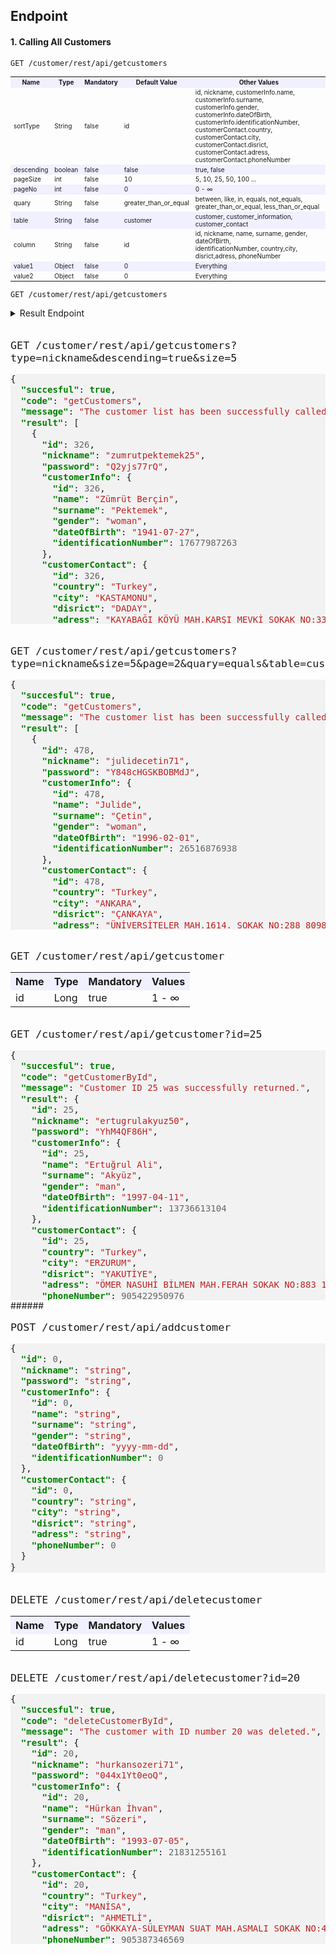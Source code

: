 
## Endpoint
#### 1. Calling All Customers

```
GET /customer/rest/api/getcustomers
```


<table style="font-size: 10px" >
  <tr style="background-color:#f0f0ff">
    <th>Name</th>
    <th>Type</th>
    <th>Mandatory</th>
    <th>Default Value</th>
    <th>Other Values</th>
  </tr>
  <tr>
    <td>sortType</td>
    <td>String</td>
    <td>false</td>
    <td>id</td>
    <td>id, nickname, customerInfo.name, customerInfo.surname,<br> 
        customerInfo.gender, customerInfo.dateOfBirth,<br>
        customerInfo.identificationNumber, customerContact.country,<br>
        customerContact.city, customerContact.disrict,<br>
        customerContact.adress, customerContact.phoneNumber
        </td>
  </tr>
  <tr style="background-color:#f0f0ff">
    <td>descending</td>
    <td>boolean</td>
    <td>false</td>
    <td>false</td>
    <td>true, false</td>
  </tr>
  <tr>
    <td>pageSize</td>
    <td>int</td>
    <td>false</td>
    <td>10</td>
    <td>5, 10, 25, 50, 100 ...</td>
  </tr>
  <tr style="background-color:#f0f0ff">
    <td>pageNo</td>
    <td>int</td>
    <td>false</td>
    <td>0</td>
    <td>0 - ∞</td>
  </tr>
  <tr>
    <td>quary</td>
    <td>String</td>
    <td>false</td>
    <td>greater_than_or_equal</td>
    <td>between, like, in, equals, not_equals,<br> greater_than_or_equal, less_than_or_equal</td>
  </tr>
  <tr style="background-color:#f0f0ff">
    <td>table</td>
    <td>String</td>
    <td>false</td>
    <td>customer</td>
    <td>customer, customer_information, customer_contact</td>
  </tr>
  <tr>
    <td>column</td>
    <td>String</td>
    <td>false</td>
    <td>id</td>
    <td>id, nickname, name, surname, gender, dateOfBirth,<br>
        identificationNumber, country,city, disrict,adress, phoneNumber
        </td>
  </tr>
  <tr style="background-color:#f0f0ff">
    <td>value1</td>
    <td>Object</td>
    <td>false</td>
    <td>0</td>
    <td>Everything</td>
  </tr>
  <tr>
    <td>value2</td>
    <td>Object</td>
    <td>false</td>
    <td>0</td>
    <td>Everything</td>
  </tr>
</table>

```
GET /customer/rest/api/getcustomers
```

<details>
  <summary>
    Result Endpoint
  </summary>
  
```json
{
  "succesful": true,
  "code": "getCustomers",
  "message": "The customer list has been successfully called up.",
  "result": [
    {
      "id": 1,
      "nickname": "yagizaybar65",
      "password": "IsrF16eJ7amxIc2",
      "customerInfo": {
        "id": 1,
        "name": "Yağız Erkân",
        "surname": "Aybar",
        "gender": "man",
        "dateOfBirth": "1970-09-17",
        "identificationNumber": 20781401532
      },
      "customerContact": {
        "id": 1,
        "country": "Turkey",
        "city": "GİRESUN",
        "disrict": "BULANCAK",
        "adress": "AHMETLİ KÖYÜ MAH.MERKEZ MEVKİ SOKAK NO:19 93072 BULANCAK/GİRESUN",
        "phoneNumber": 905456974246
      }
    },
    {
      "id": 2,
      "nickname": "celâleddindaglaroglu20",
      "password": "nBy8n5HCqq7",
      "customerInfo": {
        "id": 2,
        "name": "Celâleddin Asil",
        "surname": "Dağlaroğlu",
        "gender": "man",
        "dateOfBirth": "1989-08-01",
        "identificationNumber": 27255242181
      },
      "customerContact": {
        "id": 2,
        "country": "Turkey",
        "city": "TEKİRDAĞ",
        "disrict": "ÇERKEZKÖY",
        "adress": "GAZİ MUSTAFA KEMALPAŞA MAH.ŞEKER SOKAK NO:717 110896 ÇERKEZKÖY/TEKİRDAĞ",
        "phoneNumber": 905442480200
      }
    },
    {
      "id": 3,
      "nickname": "seybangonultas17",
      "password": "9la33LwmbX",
      "customerInfo": {
        "id": 3,
        "name": "Şeyban Altan",
        "surname": "Gönültaş",
        "gender": "man",
        "dateOfBirth": "1967-11-28",
        "identificationNumber": 17523295028
      },
      "customerContact": {
        "id": 3,
        "country": "Turkey",
        "city": "KONYA",
        "disrict": "SELÇUKLU",
        "adress": "BÜYÜKKAYACIK MAH.ORMANSEVEN SOKAK NO:816 100632 SELÇUKLU/KONYA",
        "phoneNumber": 905421818316
      }
    },
    {
      "id": 4,
      "nickname": "nihataybar42",
      "password": "G39gWvNCQARu",
      "customerInfo": {
        "id": 4,
        "name": "Nihat Cihad",
        "surname": "Aybar",
        "gender": "man",
        "dateOfBirth": "2006-01-21",
        "identificationNumber": 10328328145
      },
      "customerContact": {
        "id": 4,
        "country": "Turkey",
        "city": "MERSİN",
        "disrict": "AKDENİZ",
        "adress": "KARACAİLYAS MAH.2971. SOKAK NO:363 119645 AKDENİZ/MERSİN",
        "phoneNumber": 905456612249
      }
    },
    {
      "id": 5,
      "nickname": "ensarakisik53",
      "password": "sW56afU3F0aCT5N",
      "customerInfo": {
        "id": 5,
        "name": "Ensar Agâh",
        "surname": "Akışık",
        "gender": "man",
        "dateOfBirth": "1997-06-17",
        "identificationNumber": 18390353664
      },
      "customerContact": {
        "id": 5,
        "country": "Turkey",
        "city": "İSTANBUL",
        "disrict": "ADALAR",
        "adress": "KINALIADA MAH.MANASTIRALTI KÜME EVLERİ SOKAK NO:211 95630 ADALAR/İSTANBUL",
        "phoneNumber": 905471484248
      }
    },
    {
      "id": 6,
      "nickname": "samiyildizoglu60",
      "password": "PV4ai8rmI72g8cgJ",
      "customerInfo": {
        "id": 6,
        "name": "Sami Ercan",
        "surname": "Yıldızoğlu",
        "gender": "man",
        "dateOfBirth": "1949-01-16",
        "identificationNumber": 13958337237
      },
      "customerContact": {
        "id": 6,
        "country": "Turkey",
        "city": "İSTANBUL",
        "disrict": "ÜMRANİYE",
        "adress": "ÇAKMAK MAH.MEKAN SOKAK NO:683 96252 ÜMRANİYE/İSTANBUL",
        "phoneNumber": 905453959833
      }
    },
    {
      "id": 7,
      "nickname": "hayalipektemek43",
      "password": "4E2Hsy8rdHx",
      "customerInfo": {
        "id": 7,
        "name": "Hayali Gürkan",
        "surname": "Pektemek",
        "gender": "man",
        "dateOfBirth": "1944-04-07",
        "identificationNumber": 10676447910
      },
      "customerContact": {
        "id": 7,
        "country": "Turkey",
        "city": "İSTANBUL",
        "disrict": "ARNAVUTKÖY",
        "adress": "ANADOLU MAH.GELİBOLU CADDESİ SOKAK NO:560 119236 ARNAVUTKÖY/İSTANBUL",
        "phoneNumber": 905434302266
      }
    },
    {
      "id": 8,
      "nickname": "atalaykocoglu2",
      "password": "8cEqf55s46",
      "customerInfo": {
        "id": 8,
        "name": "Atalay Türkeş",
        "surname": "Koçoğlu",
        "gender": "man",
        "dateOfBirth": "2000-06-23",
        "identificationNumber": 22994273077
      },
      "customerContact": {
        "id": 8,
        "country": "Turkey",
        "city": "İSTANBUL",
        "disrict": "EYÜP",
        "adress": "GÜZELTEPE MAH.YENİ DUVAR SOKAK NO:542 95830 EYÜP/İSTANBUL",
        "phoneNumber": 905371975315
      }
    },
    {
      "id": 9,
      "nickname": "vehbibarbarosoglu7",
      "password": "6lL4m60uc",
      "customerInfo": {
        "id": 9,
        "name": "Vehbi Şihab",
        "surname": "Barbarosoğlu",
        "gender": "man",
        "dateOfBirth": "2008-01-10",
        "identificationNumber": 13604908183
      },
      "customerContact": {
        "id": 9,
        "country": "Turkey",
        "city": "ADANA",
        "disrict": "YÜREĞİR",
        "adress": "ULUBATLI HASAN MAH.3051. SOKAK NO:501 78213 YÜREĞİR/ADANA",
        "phoneNumber": 905364701754
      }
    },
    {
      "id": 10,
      "nickname": "tumerhamzaoglu51",
      "password": "4vv5Xc5jKLRt34H8v",
      "customerInfo": {
        "id": 10,
        "name": "Tümer Özden",
        "surname": "Hamzaoğlu",
        "gender": "man",
        "dateOfBirth": "1957-05-02",
        "identificationNumber": 24087597079
      },
      "customerContact": {
        "id": 10,
        "country": "Turkey",
        "city": "HATAY",
        "disrict": "İSKENDERUN",
        "adress": "NARDÜZÜ-NESLİ MAH.186. SOKAK NO:837 94364 İSKENDERUN/HATAY",
        "phoneNumber": 905515456072
      }
    }
  ]
}
```

</details>



######

<font size="4">

```
GET /customer/rest/api/getcustomers?type=nickname&descending=true&size=5
```
</font> 

<!-- HTML generated using hilite.me -->
<div style="background: #f8f8f8; overflow:auto;width:auto;border-width:.1em .1em .1em .8em;background: #f2f2f2;max-height: 400px;"><pre style="margin: 0; line-height: 125%">{
  <span style="color: #008000; font-weight: bold">&quot;succesful&quot;</span>: <span style="color: #008000; font-weight: bold">true</span>,
  <span style="color: #008000; font-weight: bold">&quot;code&quot;</span>: <span style="color: #BA2121">&quot;getCustomers&quot;</span>,
  <span style="color: #008000; font-weight: bold">&quot;message&quot;</span>: <span style="color: #BA2121">&quot;The customer list has been successfully called up.&quot;</span>,
  <span style="color: #008000; font-weight: bold">&quot;result&quot;</span>: [
    {
      <span style="color: #008000; font-weight: bold">&quot;id&quot;</span>: <span style="color: #666666">326</span>,
      <span style="color: #008000; font-weight: bold">&quot;nickname&quot;</span>: <span style="color: #BA2121">&quot;zumrutpektemek25&quot;</span>,
      <span style="color: #008000; font-weight: bold">&quot;password&quot;</span>: <span style="color: #BA2121">&quot;Q2yjs77rQ&quot;</span>,
      <span style="color: #008000; font-weight: bold">&quot;customerInfo&quot;</span>: {
        <span style="color: #008000; font-weight: bold">&quot;id&quot;</span>: <span style="color: #666666">326</span>,
        <span style="color: #008000; font-weight: bold">&quot;name&quot;</span>: <span style="color: #BA2121">&quot;Zümrüt Berçin&quot;</span>,
        <span style="color: #008000; font-weight: bold">&quot;surname&quot;</span>: <span style="color: #BA2121">&quot;Pektemek&quot;</span>,
        <span style="color: #008000; font-weight: bold">&quot;gender&quot;</span>: <span style="color: #BA2121">&quot;woman&quot;</span>,
        <span style="color: #008000; font-weight: bold">&quot;dateOfBirth&quot;</span>: <span style="color: #BA2121">&quot;1941-07-27&quot;</span>,
        <span style="color: #008000; font-weight: bold">&quot;identificationNumber&quot;</span>: <span style="color: #666666">17677987263</span>
      },
      <span style="color: #008000; font-weight: bold">&quot;customerContact&quot;</span>: {
        <span style="color: #008000; font-weight: bold">&quot;id&quot;</span>: <span style="color: #666666">326</span>,
        <span style="color: #008000; font-weight: bold">&quot;country&quot;</span>: <span style="color: #BA2121">&quot;Turkey&quot;</span>,
        <span style="color: #008000; font-weight: bold">&quot;city&quot;</span>: <span style="color: #BA2121">&quot;KASTAMONU&quot;</span>,
        <span style="color: #008000; font-weight: bold">&quot;disrict&quot;</span>: <span style="color: #BA2121">&quot;DADAY&quot;</span>,
        <span style="color: #008000; font-weight: bold">&quot;adress&quot;</span>: <span style="color: #BA2121">&quot;KAYABAĞI KÖYÜ MAH.KARŞI MEVKİ SOKAK NO:335 98318 DADAY/KASTAMONU&quot;</span>,
        <span style="color: #008000; font-weight: bold">&quot;phoneNumber&quot;</span>: <span style="color: #666666">905458633366</span>
      }
    },
    {
      <span style="color: #008000; font-weight: bold">&quot;id&quot;</span>: <span style="color: #666666">498</span>,
      <span style="color: #008000; font-weight: bold">&quot;nickname&quot;</span>: <span style="color: #BA2121">&quot;zumrutakbulut2&quot;</span>,
      <span style="color: #008000; font-weight: bold">&quot;password&quot;</span>: <span style="color: #BA2121">&quot;T15J53hOVi3470u&quot;</span>,
      <span style="color: #008000; font-weight: bold">&quot;customerInfo&quot;</span>: {
        <span style="color: #008000; font-weight: bold">&quot;id&quot;</span>: <span style="color: #666666">498</span>,
        <span style="color: #008000; font-weight: bold">&quot;name&quot;</span>: <span style="color: #BA2121">&quot;Zümrüt&quot;</span>,
        <span style="color: #008000; font-weight: bold">&quot;surname&quot;</span>: <span style="color: #BA2121">&quot;Akbulut&quot;</span>,
        <span style="color: #008000; font-weight: bold">&quot;gender&quot;</span>: <span style="color: #BA2121">&quot;woman&quot;</span>,
        <span style="color: #008000; font-weight: bold">&quot;dateOfBirth&quot;</span>: <span style="color: #BA2121">&quot;1965-08-19&quot;</span>,
        <span style="color: #008000; font-weight: bold">&quot;identificationNumber&quot;</span>: <span style="color: #666666">24645342730</span>
      },
      <span style="color: #008000; font-weight: bold">&quot;customerContact&quot;</span>: {
        <span style="color: #008000; font-weight: bold">&quot;id&quot;</span>: <span style="color: #666666">498</span>,
        <span style="color: #008000; font-weight: bold">&quot;country&quot;</span>: <span style="color: #BA2121">&quot;Turkey&quot;</span>,
        <span style="color: #008000; font-weight: bold">&quot;city&quot;</span>: <span style="color: #BA2121">&quot;TEKİRDAĞ&quot;</span>,
        <span style="color: #008000; font-weight: bold">&quot;disrict&quot;</span>: <span style="color: #BA2121">&quot;ÇORLU&quot;</span>,
        <span style="color: #008000; font-weight: bold">&quot;adress&quot;</span>: <span style="color: #BA2121">&quot;AHİMEHMET KÖYÜ MAH.13. SOKAK NO:185 110944 ÇORLU/TEKİRDAĞ&quot;</span>,
        <span style="color: #008000; font-weight: bold">&quot;phoneNumber&quot;</span>: <span style="color: #666666">905361588334</span>
      }
    },
    {
      <span style="color: #008000; font-weight: bold">&quot;id&quot;</span>: <span style="color: #666666">442</span>,
      <span style="color: #008000; font-weight: bold">&quot;nickname&quot;</span>: <span style="color: #BA2121">&quot;zuleyhaerberk53&quot;</span>,
      <span style="color: #008000; font-weight: bold">&quot;password&quot;</span>: <span style="color: #BA2121">&quot;HQiGMu2X&quot;</span>,
      <span style="color: #008000; font-weight: bold">&quot;customerInfo&quot;</span>: {
        <span style="color: #008000; font-weight: bold">&quot;id&quot;</span>: <span style="color: #666666">442</span>,
        <span style="color: #008000; font-weight: bold">&quot;name&quot;</span>: <span style="color: #BA2121">&quot;Züleyha&quot;</span>,
        <span style="color: #008000; font-weight: bold">&quot;surname&quot;</span>: <span style="color: #BA2121">&quot;Erberk&quot;</span>,
        <span style="color: #008000; font-weight: bold">&quot;gender&quot;</span>: <span style="color: #BA2121">&quot;woman&quot;</span>,
        <span style="color: #008000; font-weight: bold">&quot;dateOfBirth&quot;</span>: <span style="color: #BA2121">&quot;1997-05-27&quot;</span>,
        <span style="color: #008000; font-weight: bold">&quot;identificationNumber&quot;</span>: <span style="color: #666666">21197941850</span>
      },
      <span style="color: #008000; font-weight: bold">&quot;customerContact&quot;</span>: {
        <span style="color: #008000; font-weight: bold">&quot;id&quot;</span>: <span style="color: #666666">442</span>,
        <span style="color: #008000; font-weight: bold">&quot;country&quot;</span>: <span style="color: #BA2121">&quot;Turkey&quot;</span>,
        <span style="color: #008000; font-weight: bold">&quot;city&quot;</span>: <span style="color: #BA2121">&quot;BALIKESİR&quot;</span>,
        <span style="color: #008000; font-weight: bold">&quot;disrict&quot;</span>: <span style="color: #BA2121">&quot;BALYA&quot;</span>,
        <span style="color: #008000; font-weight: bold">&quot;adress&quot;</span>: <span style="color: #BA2121">&quot;ENVERPAŞA MAH.NALBANT ABDULLAH KANDEMİR SOKAK NO:211 83675 BALYA/BALIKESİR&quot;</span>,
        <span style="color: #008000; font-weight: bold">&quot;phoneNumber&quot;</span>: <span style="color: #666666">905447875840</span>
      }
    },
    {
      <span style="color: #008000; font-weight: bold">&quot;id&quot;</span>: <span style="color: #666666">451</span>,
      <span style="color: #008000; font-weight: bold">&quot;nickname&quot;</span>: <span style="color: #BA2121">&quot;zulalbarbarosoglu73&quot;</span>,
      <span style="color: #008000; font-weight: bold">&quot;password&quot;</span>: <span style="color: #BA2121">&quot;THMUftrA0&quot;</span>,
      <span style="color: #008000; font-weight: bold">&quot;customerInfo&quot;</span>: {
        <span style="color: #008000; font-weight: bold">&quot;id&quot;</span>: <span style="color: #666666">451</span>,
        <span style="color: #008000; font-weight: bold">&quot;name&quot;</span>: <span style="color: #BA2121">&quot;Zülal&quot;</span>,
        <span style="color: #008000; font-weight: bold">&quot;surname&quot;</span>: <span style="color: #BA2121">&quot;Barbarosoğlu&quot;</span>,
        <span style="color: #008000; font-weight: bold">&quot;gender&quot;</span>: <span style="color: #BA2121">&quot;woman&quot;</span>,
        <span style="color: #008000; font-weight: bold">&quot;dateOfBirth&quot;</span>: <span style="color: #BA2121">&quot;2006-06-01&quot;</span>,
        <span style="color: #008000; font-weight: bold">&quot;identificationNumber&quot;</span>: <span style="color: #666666">27927916459</span>
      },
      <span style="color: #008000; font-weight: bold">&quot;customerContact&quot;</span>: {
        <span style="color: #008000; font-weight: bold">&quot;id&quot;</span>: <span style="color: #666666">451</span>,
        <span style="color: #008000; font-weight: bold">&quot;country&quot;</span>: <span style="color: #BA2121">&quot;Turkey&quot;</span>,
        <span style="color: #008000; font-weight: bold">&quot;city&quot;</span>: <span style="color: #BA2121">&quot;İSTANBUL&quot;</span>,
        <span style="color: #008000; font-weight: bold">&quot;disrict&quot;</span>: <span style="color: #BA2121">&quot;GAZİOSMANPAŞA&quot;</span>,
        <span style="color: #008000; font-weight: bold">&quot;adress&quot;</span>: <span style="color: #BA2121">&quot;HÜRRİYET MAH.315. SOKAK NO:696 95968 GAZİOSMANPAŞA/İSTANBUL&quot;</span>,
        <span style="color: #008000; font-weight: bold">&quot;phoneNumber&quot;</span>: <span style="color: #666666">905356944120</span>
      }
    },
    {
      <span style="color: #008000; font-weight: bold">&quot;id&quot;</span>: <span style="color: #666666">372</span>,
      <span style="color: #008000; font-weight: bold">&quot;nickname&quot;</span>: <span style="color: #BA2121">&quot;zubeydekarabocek78&quot;</span>,
      <span style="color: #008000; font-weight: bold">&quot;password&quot;</span>: <span style="color: #BA2121">&quot;4pSr48itf042&quot;</span>,
      <span style="color: #008000; font-weight: bold">&quot;customerInfo&quot;</span>: {
        <span style="color: #008000; font-weight: bold">&quot;id&quot;</span>: <span style="color: #666666">372</span>,
        <span style="color: #008000; font-weight: bold">&quot;name&quot;</span>: <span style="color: #BA2121">&quot;Zübeyde&quot;</span>,
        <span style="color: #008000; font-weight: bold">&quot;surname&quot;</span>: <span style="color: #BA2121">&quot;Karaböcek&quot;</span>,
        <span style="color: #008000; font-weight: bold">&quot;gender&quot;</span>: <span style="color: #BA2121">&quot;woman&quot;</span>,
        <span style="color: #008000; font-weight: bold">&quot;dateOfBirth&quot;</span>: <span style="color: #BA2121">&quot;1979-03-12&quot;</span>,
        <span style="color: #008000; font-weight: bold">&quot;identificationNumber&quot;</span>: <span style="color: #666666">28881181045</span>
      },
      <span style="color: #008000; font-weight: bold">&quot;customerContact&quot;</span>: {
        <span style="color: #008000; font-weight: bold">&quot;id&quot;</span>: <span style="color: #666666">372</span>,
        <span style="color: #008000; font-weight: bold">&quot;country&quot;</span>: <span style="color: #BA2121">&quot;Turkey&quot;</span>,
        <span style="color: #008000; font-weight: bold">&quot;city&quot;</span>: <span style="color: #BA2121">&quot;AFYONKARAHİSAR&quot;</span>,
        <span style="color: #008000; font-weight: bold">&quot;disrict&quot;</span>: <span style="color: #BA2121">&quot;HOCALAR&quot;</span>,
        <span style="color: #008000; font-weight: bold">&quot;adress&quot;</span>: <span style="color: #BA2121">&quot;YEŞİLHİSAR-CUMHURİYET MAH.CİHAN SOKAK NO:161 79640 HOCALAR/AFYONKARAHİSAR&quot;</span>,
        <span style="color: #008000; font-weight: bold">&quot;phoneNumber&quot;</span>: <span style="color: #666666">905348544803</span>
      }
    }
  ]
}
</pre></div>

######

<font size="4">

```
GET /customer/rest/api/getcustomers?type=nickname&size=5&page=2&quary=equals&table=customer_contact&column=city&start_value=ANKARA
```
</font> 

<!-- HTML generated using hilite.me -->
<div style="background: #f8f8f8; overflow:auto;width:auto;border-width:.1em .1em .1em .8em;background: #f2f2f2;max-height: 400px;"><pre style="margin: 0; line-height: 125%">{
  <span style="color: #008000; font-weight: bold">&quot;succesful&quot;</span>: <span style="color: #008000; font-weight: bold">true</span>,
  <span style="color: #008000; font-weight: bold">&quot;code&quot;</span>: <span style="color: #BA2121">&quot;getCustomers&quot;</span>,
  <span style="color: #008000; font-weight: bold">&quot;message&quot;</span>: <span style="color: #BA2121">&quot;The customer list has been successfully called up.&quot;</span>,
  <span style="color: #008000; font-weight: bold">&quot;result&quot;</span>: [
    {
      <span style="color: #008000; font-weight: bold">&quot;id&quot;</span>: <span style="color: #666666">478</span>,
      <span style="color: #008000; font-weight: bold">&quot;nickname&quot;</span>: <span style="color: #BA2121">&quot;julidecetin71&quot;</span>,
      <span style="color: #008000; font-weight: bold">&quot;password&quot;</span>: <span style="color: #BA2121">&quot;Y848cHGSKBOBMdJ&quot;</span>,
      <span style="color: #008000; font-weight: bold">&quot;customerInfo&quot;</span>: {
        <span style="color: #008000; font-weight: bold">&quot;id&quot;</span>: <span style="color: #666666">478</span>,
        <span style="color: #008000; font-weight: bold">&quot;name&quot;</span>: <span style="color: #BA2121">&quot;Julide&quot;</span>,
        <span style="color: #008000; font-weight: bold">&quot;surname&quot;</span>: <span style="color: #BA2121">&quot;Çetin&quot;</span>,
        <span style="color: #008000; font-weight: bold">&quot;gender&quot;</span>: <span style="color: #BA2121">&quot;woman&quot;</span>,
        <span style="color: #008000; font-weight: bold">&quot;dateOfBirth&quot;</span>: <span style="color: #BA2121">&quot;1996-02-01&quot;</span>,
        <span style="color: #008000; font-weight: bold">&quot;identificationNumber&quot;</span>: <span style="color: #666666">26516876938</span>
      },
      <span style="color: #008000; font-weight: bold">&quot;customerContact&quot;</span>: {
        <span style="color: #008000; font-weight: bold">&quot;id&quot;</span>: <span style="color: #666666">478</span>,
        <span style="color: #008000; font-weight: bold">&quot;country&quot;</span>: <span style="color: #BA2121">&quot;Turkey&quot;</span>,
        <span style="color: #008000; font-weight: bold">&quot;city&quot;</span>: <span style="color: #BA2121">&quot;ANKARA&quot;</span>,
        <span style="color: #008000; font-weight: bold">&quot;disrict&quot;</span>: <span style="color: #BA2121">&quot;ÇANKAYA&quot;</span>,
        <span style="color: #008000; font-weight: bold">&quot;adress&quot;</span>: <span style="color: #BA2121">&quot;ÜNİVERSİTELER MAH.1614. SOKAK NO:288 80988 ÇANKAYA/ANKARA&quot;</span>,
        <span style="color: #008000; font-weight: bold">&quot;phoneNumber&quot;</span>: <span style="color: #666666">905391239034</span>
      }
    },
    {
      <span style="color: #008000; font-weight: bold">&quot;id&quot;</span>: <span style="color: #666666">463</span>,
      <span style="color: #008000; font-weight: bold">&quot;nickname&quot;</span>: <span style="color: #BA2121">&quot;julideozkok9&quot;</span>,
      <span style="color: #008000; font-weight: bold">&quot;password&quot;</span>: <span style="color: #BA2121">&quot;EQuVtT7wD9oIUOW&quot;</span>,
      <span style="color: #008000; font-weight: bold">&quot;customerInfo&quot;</span>: {
        <span style="color: #008000; font-weight: bold">&quot;id&quot;</span>: <span style="color: #666666">463</span>,
        <span style="color: #008000; font-weight: bold">&quot;name&quot;</span>: <span style="color: #BA2121">&quot;Julide&quot;</span>,
        <span style="color: #008000; font-weight: bold">&quot;surname&quot;</span>: <span style="color: #BA2121">&quot;Özkök&quot;</span>,
        <span style="color: #008000; font-weight: bold">&quot;gender&quot;</span>: <span style="color: #BA2121">&quot;woman&quot;</span>,
        <span style="color: #008000; font-weight: bold">&quot;dateOfBirth&quot;</span>: <span style="color: #BA2121">&quot;2003-09-28&quot;</span>,
        <span style="color: #008000; font-weight: bold">&quot;identificationNumber&quot;</span>: <span style="color: #666666">23265857397</span>
      },
      <span style="color: #008000; font-weight: bold">&quot;customerContact&quot;</span>: {
        <span style="color: #008000; font-weight: bold">&quot;id&quot;</span>: <span style="color: #666666">463</span>,
        <span style="color: #008000; font-weight: bold">&quot;country&quot;</span>: <span style="color: #BA2121">&quot;Turkey&quot;</span>,
        <span style="color: #008000; font-weight: bold">&quot;city&quot;</span>: <span style="color: #BA2121">&quot;ANKARA&quot;</span>,
        <span style="color: #008000; font-weight: bold">&quot;disrict&quot;</span>: <span style="color: #BA2121">&quot;ETİMESGUT&quot;</span>,
        <span style="color: #008000; font-weight: bold">&quot;adress&quot;</span>: <span style="color: #BA2121">&quot;GÜZELKENT MAH.720. SOKAK NO:362 125556 ETİMESGUT/ANKARA&quot;</span>,
        <span style="color: #008000; font-weight: bold">&quot;phoneNumber&quot;</span>: <span style="color: #666666">905442818001</span>
      }
    },
    {
      <span style="color: #008000; font-weight: bold">&quot;id&quot;</span>: <span style="color: #666666">144</span>,
      <span style="color: #008000; font-weight: bold">&quot;nickname&quot;</span>: <span style="color: #BA2121">&quot;kadirsozeri56&quot;</span>,
      <span style="color: #008000; font-weight: bold">&quot;password&quot;</span>: <span style="color: #BA2121">&quot;Sx2WbXKU6&quot;</span>,
      <span style="color: #008000; font-weight: bold">&quot;customerInfo&quot;</span>: {
        <span style="color: #008000; font-weight: bold">&quot;id&quot;</span>: <span style="color: #666666">144</span>,
        <span style="color: #008000; font-weight: bold">&quot;name&quot;</span>: <span style="color: #BA2121">&quot;Kadir &quot;</span>,
        <span style="color: #008000; font-weight: bold">&quot;surname&quot;</span>: <span style="color: #BA2121">&quot;Sözeri&quot;</span>,
        <span style="color: #008000; font-weight: bold">&quot;gender&quot;</span>: <span style="color: #BA2121">&quot;man&quot;</span>,
        <span style="color: #008000; font-weight: bold">&quot;dateOfBirth&quot;</span>: <span style="color: #BA2121">&quot;1969-06-10&quot;</span>,
        <span style="color: #008000; font-weight: bold">&quot;identificationNumber&quot;</span>: <span style="color: #666666">27229413142</span>
      },
      <span style="color: #008000; font-weight: bold">&quot;customerContact&quot;</span>: {
        <span style="color: #008000; font-weight: bold">&quot;id&quot;</span>: <span style="color: #666666">144</span>,
        <span style="color: #008000; font-weight: bold">&quot;country&quot;</span>: <span style="color: #BA2121">&quot;Turkey&quot;</span>,
        <span style="color: #008000; font-weight: bold">&quot;city&quot;</span>: <span style="color: #BA2121">&quot;ANKARA&quot;</span>,
        <span style="color: #008000; font-weight: bold">&quot;disrict&quot;</span>: <span style="color: #BA2121">&quot;KEÇİÖREN&quot;</span>,
        <span style="color: #008000; font-weight: bold">&quot;adress&quot;</span>: <span style="color: #BA2121">&quot;ESERTEPE MAH.303. SOKAK NO:50 81084 KEÇİÖREN/ANKARA&quot;</span>,
        <span style="color: #008000; font-weight: bold">&quot;phoneNumber&quot;</span>: <span style="color: #666666">905498780620</span>
      }
    },
    {
      <span style="color: #008000; font-weight: bold">&quot;id&quot;</span>: <span style="color: #666666">455</span>,
      <span style="color: #008000; font-weight: bold">&quot;nickname&quot;</span>: <span style="color: #BA2121">&quot;nazanbasoglu78&quot;</span>,
      <span style="color: #008000; font-weight: bold">&quot;password&quot;</span>: <span style="color: #BA2121">&quot;l7HpO3y0V&quot;</span>,
      <span style="color: #008000; font-weight: bold">&quot;customerInfo&quot;</span>: {
        <span style="color: #008000; font-weight: bold">&quot;id&quot;</span>: <span style="color: #666666">455</span>,
        <span style="color: #008000; font-weight: bold">&quot;name&quot;</span>: <span style="color: #BA2121">&quot;Nazan&quot;</span>,
        <span style="color: #008000; font-weight: bold">&quot;surname&quot;</span>: <span style="color: #BA2121">&quot;Başoğlu&quot;</span>,
        <span style="color: #008000; font-weight: bold">&quot;gender&quot;</span>: <span style="color: #BA2121">&quot;woman&quot;</span>,
        <span style="color: #008000; font-weight: bold">&quot;dateOfBirth&quot;</span>: <span style="color: #BA2121">&quot;1975-04-20&quot;</span>,
        <span style="color: #008000; font-weight: bold">&quot;identificationNumber&quot;</span>: <span style="color: #666666">28895114221</span>
      },
      <span style="color: #008000; font-weight: bold">&quot;customerContact&quot;</span>: {
        <span style="color: #008000; font-weight: bold">&quot;id&quot;</span>: <span style="color: #666666">455</span>,
        <span style="color: #008000; font-weight: bold">&quot;country&quot;</span>: <span style="color: #BA2121">&quot;Turkey&quot;</span>,
        <span style="color: #008000; font-weight: bold">&quot;city&quot;</span>: <span style="color: #BA2121">&quot;ANKARA&quot;</span>,
        <span style="color: #008000; font-weight: bold">&quot;disrict&quot;</span>: <span style="color: #BA2121">&quot;ALTINDAĞ&quot;</span>,
        <span style="color: #008000; font-weight: bold">&quot;adress&quot;</span>: <span style="color: #BA2121">&quot;ALEMDAĞ MAH.1042/1 SOKAK NO:799 80827 ALTINDAĞ/ANKARA&quot;</span>,
        <span style="color: #008000; font-weight: bold">&quot;phoneNumber&quot;</span>: <span style="color: #666666">905377225829</span>
      }
    },
    {
      <span style="color: #008000; font-weight: bold">&quot;id&quot;</span>: <span style="color: #666666">170</span>,
      <span style="color: #008000; font-weight: bold">&quot;nickname&quot;</span>: <span style="color: #BA2121">&quot;necibbademci36&quot;</span>,
      <span style="color: #008000; font-weight: bold">&quot;password&quot;</span>: <span style="color: #BA2121">&quot;y3CUlL5BfXeRIBOW&quot;</span>,
      <span style="color: #008000; font-weight: bold">&quot;customerInfo&quot;</span>: {
        <span style="color: #008000; font-weight: bold">&quot;id&quot;</span>: <span style="color: #666666">170</span>,
        <span style="color: #008000; font-weight: bold">&quot;name&quot;</span>: <span style="color: #BA2121">&quot;Necib &quot;</span>,
        <span style="color: #008000; font-weight: bold">&quot;surname&quot;</span>: <span style="color: #BA2121">&quot;Bademci&quot;</span>,
        <span style="color: #008000; font-weight: bold">&quot;gender&quot;</span>: <span style="color: #BA2121">&quot;man&quot;</span>,
        <span style="color: #008000; font-weight: bold">&quot;dateOfBirth&quot;</span>: <span style="color: #BA2121">&quot;1958-09-17&quot;</span>,
        <span style="color: #008000; font-weight: bold">&quot;identificationNumber&quot;</span>: <span style="color: #666666">11746434403</span>
      },
      <span style="color: #008000; font-weight: bold">&quot;customerContact&quot;</span>: {
        <span style="color: #008000; font-weight: bold">&quot;id&quot;</span>: <span style="color: #666666">170</span>,
        <span style="color: #008000; font-weight: bold">&quot;country&quot;</span>: <span style="color: #BA2121">&quot;Turkey&quot;</span>,
        <span style="color: #008000; font-weight: bold">&quot;city&quot;</span>: <span style="color: #BA2121">&quot;ANKARA&quot;</span>,
        <span style="color: #008000; font-weight: bold">&quot;disrict&quot;</span>: <span style="color: #BA2121">&quot;KIZILCAHAMAM&quot;</span>,
        <span style="color: #008000; font-weight: bold">&quot;adress&quot;</span>: <span style="color: #BA2121">&quot;GÜNEYSARAY KÖYÜ MAH.KÖYÜN KENDİSİ SOKAK NO:895 123962 KIZILCAHAMAM/ANKARA&quot;</span>,
        <span style="color: #008000; font-weight: bold">&quot;phoneNumber&quot;</span>: <span style="color: #666666">905387578561</span>
      }
    }
  ]
}
</pre></div>

######

<font size="4">

```
GET /customer/rest/api/getcustomer
```
</font>

<font size="2">

<table>
  <tr style="background-color:#f0f0ff">
    <th>Name</th>
    <th>Type</th>
    <th>Mandatory</th>
    <th>Values</th>
  </tr>
  <tr>
    <td>id</td>
    <td>Long</td>
    <td>true</td>
    <td>1 - ∞</td>
  </tr>
  
</table>

</font>
 
######

<font size="4">

```
GET /customer/rest/api/getcustomer?id=25
```
</font>

<!-- HTML generated using hilite.me -->
<div style="background: #f8f8f8; overflow:auto;width:auto;border-width:.1em .1em .1em .8em;background: #f2f2f2;max-height: 400px;"><pre style="margin: 0; line-height: 125%">{
  <span style="color: #008000; font-weight: bold">&quot;succesful&quot;</span>: <span style="color: #008000; font-weight: bold">true</span>,
  <span style="color: #008000; font-weight: bold">&quot;code&quot;</span>: <span style="color: #BA2121">&quot;getCustomerById&quot;</span>,
  <span style="color: #008000; font-weight: bold">&quot;message&quot;</span>: <span style="color: #BA2121">&quot;Customer ID 25 was successfully returned.&quot;</span>,
  <span style="color: #008000; font-weight: bold">&quot;result&quot;</span>: {
    <span style="color: #008000; font-weight: bold">&quot;id&quot;</span>: <span style="color: #666666">25</span>,
    <span style="color: #008000; font-weight: bold">&quot;nickname&quot;</span>: <span style="color: #BA2121">&quot;ertugrulakyuz50&quot;</span>,
    <span style="color: #008000; font-weight: bold">&quot;password&quot;</span>: <span style="color: #BA2121">&quot;YhM4QF86H&quot;</span>,
    <span style="color: #008000; font-weight: bold">&quot;customerInfo&quot;</span>: {
      <span style="color: #008000; font-weight: bold">&quot;id&quot;</span>: <span style="color: #666666">25</span>,
      <span style="color: #008000; font-weight: bold">&quot;name&quot;</span>: <span style="color: #BA2121">&quot;Ertuğrul Ali&quot;</span>,
      <span style="color: #008000; font-weight: bold">&quot;surname&quot;</span>: <span style="color: #BA2121">&quot;Akyüz&quot;</span>,
      <span style="color: #008000; font-weight: bold">&quot;gender&quot;</span>: <span style="color: #BA2121">&quot;man&quot;</span>,
      <span style="color: #008000; font-weight: bold">&quot;dateOfBirth&quot;</span>: <span style="color: #BA2121">&quot;1997-04-11&quot;</span>,
      <span style="color: #008000; font-weight: bold">&quot;identificationNumber&quot;</span>: <span style="color: #666666">13736613104</span>
    },
    <span style="color: #008000; font-weight: bold">&quot;customerContact&quot;</span>: {
      <span style="color: #008000; font-weight: bold">&quot;id&quot;</span>: <span style="color: #666666">25</span>,
      <span style="color: #008000; font-weight: bold">&quot;country&quot;</span>: <span style="color: #BA2121">&quot;Turkey&quot;</span>,
      <span style="color: #008000; font-weight: bold">&quot;city&quot;</span>: <span style="color: #BA2121">&quot;ERZURUM&quot;</span>,
      <span style="color: #008000; font-weight: bold">&quot;disrict&quot;</span>: <span style="color: #BA2121">&quot;YAKUTİYE&quot;</span>,
      <span style="color: #008000; font-weight: bold">&quot;adress&quot;</span>: <span style="color: #BA2121">&quot;ÖMER NASUHİ BİLMEN MAH.FERAH SOKAK NO:883 119134 YAKUTİYE/ERZURUM&quot;</span>,
      <span style="color: #008000; font-weight: bold">&quot;phoneNumber&quot;</span>: <span style="color: #666666">905422950976</span>
    }
  }
}
</pre></div>
######

<font size="4">

```
POST /customer/rest/api/addcustomer
```
</font>

<!-- HTML generated using hilite.me -->
<div style="background: #f8f8f8; overflow:auto;width:auto;border-width:.1em .1em .1em .8em;background: #f2f2f2;max-height: 400px;"><pre style="margin: 0; line-height: 125%">{
  <span style="color: #008000; font-weight: bold">&quot;id&quot;</span>: <span style="color: #666666">0</span>,
  <span style="color: #008000; font-weight: bold">&quot;nickname&quot;</span>: <span style="color: #BA2121">&quot;string&quot;</span>,
  <span style="color: #008000; font-weight: bold">&quot;password&quot;</span>: <span style="color: #BA2121">&quot;string&quot;</span>,
  <span style="color: #008000; font-weight: bold">&quot;customerInfo&quot;</span>: {
    <span style="color: #008000; font-weight: bold">&quot;id&quot;</span>: <span style="color: #666666">0</span>,
    <span style="color: #008000; font-weight: bold">&quot;name&quot;</span>: <span style="color: #BA2121">&quot;string&quot;</span>,
    <span style="color: #008000; font-weight: bold">&quot;surname&quot;</span>: <span style="color: #BA2121">&quot;string&quot;</span>,
    <span style="color: #008000; font-weight: bold">&quot;gender&quot;</span>: <span style="color: #BA2121">&quot;string&quot;</span>,
    <span style="color: #008000; font-weight: bold">&quot;dateOfBirth&quot;</span>: <span style="color: #BA2121">&quot;yyyy-mm-dd&quot;</span>,
    <span style="color: #008000; font-weight: bold">&quot;identificationNumber&quot;</span>: <span style="color: #666666">0</span>
  },
  <span style="color: #008000; font-weight: bold">&quot;customerContact&quot;</span>: {
    <span style="color: #008000; font-weight: bold">&quot;id&quot;</span>: <span style="color: #666666">0</span>,
    <span style="color: #008000; font-weight: bold">&quot;country&quot;</span>: <span style="color: #BA2121">&quot;string&quot;</span>,
    <span style="color: #008000; font-weight: bold">&quot;city&quot;</span>: <span style="color: #BA2121">&quot;string&quot;</span>,
    <span style="color: #008000; font-weight: bold">&quot;disrict&quot;</span>: <span style="color: #BA2121">&quot;string&quot;</span>,
    <span style="color: #008000; font-weight: bold">&quot;adress&quot;</span>: <span style="color: #BA2121">&quot;string&quot;</span>,
    <span style="color: #008000; font-weight: bold">&quot;phoneNumber&quot;</span>: <span style="color: #666666">0</span>
  }
}
</pre></div>

######

<font size="4">

```
DELETE /customer/rest/api/deletecustomer
```
</font>

<font size="2">

<table>
  <tr style="background-color:#f0f0ff">
    <th>Name</th>
    <th>Type</th>
    <th>Mandatory</th>
    <th>Values</th>
  </tr>
  <tr>
    <td>id</td>
    <td>Long</td>
    <td>true</td>
    <td>1 - ∞</td>
  </tr>
  
</table>

</font>
 
######

<font size="4">

```
DELETE /customer/rest/api/deletecustomer?id=20
```
</font>



<!-- HTML generated using hilite.me -->
<div style="background: #f8f8f8; overflow:auto;width:auto;border-width:.1em .1em .1em .8em;background: #f2f2f2;max-height: 400px;"><pre style="margin: 0; line-height: 125%">{
  <span style="color: #008000; font-weight: bold">&quot;succesful&quot;</span>: <span style="color: #008000; font-weight: bold">true</span>,
  <span style="color: #008000; font-weight: bold">&quot;code&quot;</span>: <span style="color: #BA2121">&quot;deleteCustomerById&quot;</span>,
  <span style="color: #008000; font-weight: bold">&quot;message&quot;</span>: <span style="color: #BA2121">&quot;The customer with ID number 20 was deleted.&quot;</span>,
  <span style="color: #008000; font-weight: bold">&quot;result&quot;</span>: {
    <span style="color: #008000; font-weight: bold">&quot;id&quot;</span>: <span style="color: #666666">20</span>,
    <span style="color: #008000; font-weight: bold">&quot;nickname&quot;</span>: <span style="color: #BA2121">&quot;hurkansozeri71&quot;</span>,
    <span style="color: #008000; font-weight: bold">&quot;password&quot;</span>: <span style="color: #BA2121">&quot;044x1Yt0eoQ&quot;</span>,
    <span style="color: #008000; font-weight: bold">&quot;customerInfo&quot;</span>: {
      <span style="color: #008000; font-weight: bold">&quot;id&quot;</span>: <span style="color: #666666">20</span>,
      <span style="color: #008000; font-weight: bold">&quot;name&quot;</span>: <span style="color: #BA2121">&quot;Hürkan İhvan&quot;</span>,
      <span style="color: #008000; font-weight: bold">&quot;surname&quot;</span>: <span style="color: #BA2121">&quot;Sözeri&quot;</span>,
      <span style="color: #008000; font-weight: bold">&quot;gender&quot;</span>: <span style="color: #BA2121">&quot;man&quot;</span>,
      <span style="color: #008000; font-weight: bold">&quot;dateOfBirth&quot;</span>: <span style="color: #BA2121">&quot;1993-07-05&quot;</span>,
      <span style="color: #008000; font-weight: bold">&quot;identificationNumber&quot;</span>: <span style="color: #666666">21831255161</span>
    },
    <span style="color: #008000; font-weight: bold">&quot;customerContact&quot;</span>: {
      <span style="color: #008000; font-weight: bold">&quot;id&quot;</span>: <span style="color: #666666">20</span>,
      <span style="color: #008000; font-weight: bold">&quot;country&quot;</span>: <span style="color: #BA2121">&quot;Turkey&quot;</span>,
      <span style="color: #008000; font-weight: bold">&quot;city&quot;</span>: <span style="color: #BA2121">&quot;MANİSA&quot;</span>,
      <span style="color: #008000; font-weight: bold">&quot;disrict&quot;</span>: <span style="color: #BA2121">&quot;AHMETLİ&quot;</span>,
      <span style="color: #008000; font-weight: bold">&quot;adress&quot;</span>: <span style="color: #BA2121">&quot;GÖKKAYA-SÜLEYMAN SUAT MAH.ASMALI SOKAK NO:447 103100 AHMETLİ/MANİSA&quot;</span>,
      <span style="color: #008000; font-weight: bold">&quot;phoneNumber&quot;</span>: <span style="color: #666666">905387346569</span>
    }
  }
}
</pre></div>
